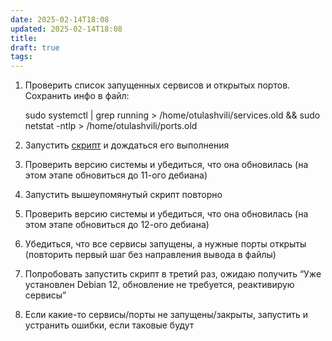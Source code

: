 ```yaml
---
date: 2025-02-14T18:08
updated: 2025-02-14T18:08
title: 
draft: true
tags: 
---
```

1. Проверить список запущенных сервисов и открытых портов. Сохранить инфо в файл:
    
    sudo systemctl | grep running > /home/otulashvili/services.old && sudo netstat -ntlp > /home/otulashvili/ports.old
    
2. Запустить [скрипт](https://drive.google.com/file/d/15y1zOMo3bCHb5jjiu0dyRe1gPFovXz9F/view?usp=sharing "Follow link") и дождаться его выполнения
3. Проверить версию системы и убедиться, что она обновилась (на этом этапе обновиться до 11-ого дебиана)
4. Запустить вышеупомянутый скрипт повторно
5. Проверить версию системы и убедиться, что она обновилась (на этом этапе обновиться до 12-ого дебиана)
6. Убедиться, что все сервисы запущены, а нужные порты открыты (повторить первый шаг без направления вывода в файлы)
7. Попробовать запустить скрипт в третий раз, ожидаю получить “Уже установлен Debian 12, обновление не требуется, реактивирую сервисы”
8. Если какие-то сервисы/порты не запущены/закрыты, запустить и устранить ошибки, если таковые будут